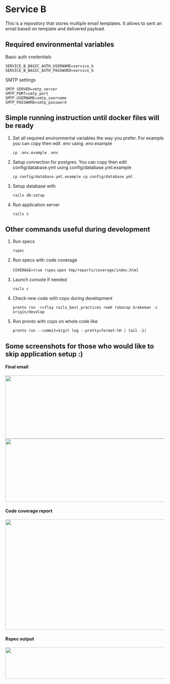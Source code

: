 # Service B

This is a repository that stores multiple email templates.
It allows to sent an email based on template and delivered payload.


## Required environmental variables

Basic auth credentials
```
SERVICE_B_BASIC_AUTH_USERNAME=service_b
SERVICE_B_BASIC_AUTH_PASSWORD=service_b
```
SMTP settings
```
SMTP_SERVER=smtp_server
SMTP_PORT=smtp_port
SMTP_USERNAME=smtp_username
SMTP_PASSWORD=smtp_password
```

## Simple running instruction until docker files will be ready

1. Set all required environmental variables the way you prefer. For example you can copy then edit .env using .env.example

    ``` cp .env.example .env ```

2. Setup connection for postgres. You can copy then edit config/database.yml using config/database.yml.example

   ``` cp config/database.yml.example cp config/database.yml ```

3. Setup database with 

    ``` rails db:setup ```

4. Run application server

    ``` rails s ```


## Other commands useful during development

1. Run specs

    ``` rspec ```

2. Run specs with code coverage

    ``` COVERAGE=true rspec ```
    ``` open tmp/reports/coverage/index.html ```

3. Launch console if needed

    ``` rails c ```

4. Check new code with cops during development

    ``` pronto run -r=flay rails_best_practices reek rubocop brakeman -c origin/develop ```

5. Run pronto with cops on whole code like

    ```pronto run --commit=$(git log --pretty=format:%H | tail -1)```


## Some screenshots for those who would like to skip application setup :)

#### Final email
<p>
  <img src="readme_images/email_part_1.png" width="600" height="200">
  <img src="readme_images/email_part_2.png" width="600" height="200">
</p>

#### Code coverage report
<p>
  <img src="readme_images/code_coverage.png" width="600" height="350">
</p>

#### Rspec output
<p>
  <img src="readme_images/rspec_output.png" width=600" height="100">
</p>

